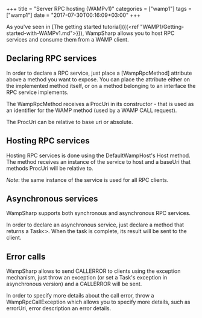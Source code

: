 +++
title = "Server RPC hosting (WAMPv1)"
categories = ["wamp1"]
tags = ["wamp1"]
date = "2017-07-30T00:16:09+03:00"
+++

As you've seen in [The getting started tutorial]({{<ref "WAMP1/Getting-started-with-WAMPv1.md">}}), WampSharp allows you to host RPC services and consume them from a WAMP client.

## Declaring RPC services

In order to declare a RPC service, just place a [WampRpcMethod] attribute above a method you want to expose. You can place the attribute either on the implemented method itself, or on a method belonging to an interface the RPC service implements.

The WampRpcMethod receives a ProcUri in its constructor - that is used as an identifier for the WAMP method (used by a WAMP CALL request).

The ProcUri can be relative to base uri or absolute.

## Hosting RPC services

Hosting RPC services is done using the DefaultWampHost's Host method. The method receives an instance of the service to host and a baseUri that methods ProcUri will be relative to.

_Note_: the same instance of the service is used for all RPC clients.

## Asynchronous services

WampSharp supports both synchronous and asynchronous RPC services.

In order to declare an asynchronous service, just declare a method that returns a Task<>. When the task is complete, its result will be sent to the client.

## Error calls

WampSharp allows to send CALLERROR to clients using the exception mechanism, just throw an exception (or set a Task's exception in asynchronous version) and a CALLERROR will be sent.

In order to specify more details about the call error, throw a WampRpcCallException which allows you to specify more details, such as errorUri, error description an error details.
